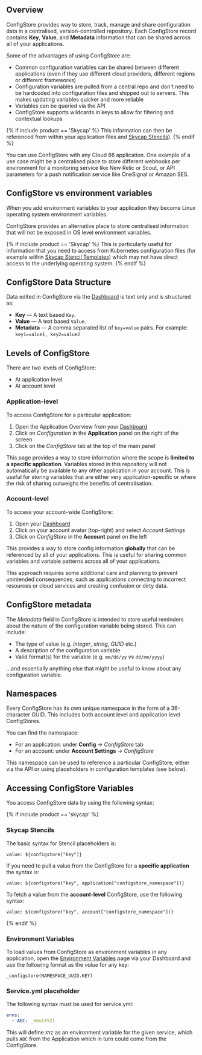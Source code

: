 ## Overview

ConfigStore provides way to store, track, manage and share configuration data in a centralised, version-controlled repository. Each ConfigStore record contains **Key**, **Value**, and **Metadata** information that can be shared across all of your applications.

Some of the advantages of using ConfigStore are:

* Common configuration variables can be shared between different applications (even if they use different cloud providers, different regions or different frameworks)
* Configuration variables are pulled from a central repo and don't need to be hardcoded into configuration files and shipped out to servers. This makes updating variables quicker and more reliable
* Variables can be queried via the API
* ConfigStore supports wildcards in keys to allow for filtering and contextual lookups

{% if include.product == 'Skycap' %}
This information can then be referenced from within your application files and <a href="/skycap/the-basics/formations-stencils-and-snapshots.html#what-is-a-stencil">Skycap Stencils</a>).
{% endif %}

You can use ConfigStore with any Cloud 66 application. One example of a use case might be a centralised place to store different webhooks per environment for a monitoring service like New Relic or Scout, or API parameters for a push notification service like OneSignal or Amazon SES.

## ConfigStore vs environment variables

When you add environment variables to your application they become Linux operating system environment variables.

ConfigStore provides an alternative place to store centralised information that will not be exposed in OS level environment variables.

{% if include.product == 'Skycap' %}
This is particularly useful for information that you need to access from Kubernetes configuration files (for example within [Skycap Stencil Templates](/skycap/the-basics/formations-stencils-and-snapshots.html#what-is-a-stencil)) which may not have direct access to the underlying operating system.
{% endif %}

## ConfigStore Data Structure

Data edited in ConfigStore via the [Dashboard](https://app.cloud66.com/dashboard) is text only and is structured as:

* **Key** &mdash; A text based `Key`.
* **Value** &mdash; A text based `Value`.
* **Metadata** &mdash; A comma separated list of `key=value` pairs. For example: `key1=value1, key2=value2`

## Levels of ConfigStore

There are two levels of ConfigStore:

* At application level
* At account level

### Application-level 

To access ConfigStore for a particular application:

1. Open the Application Overview from your [Dashboard](https://app.cloud66.com/dashboard)
2. Click on *Configuration*  in the **Application** panel on the right of the screen
3. Click on the *ConfigStore* tab at the top of the main panel

This page provides a way to store information where the scope is **limited to a specific application**. Variables stored in this repository will not automatically be available to any other application in your account. This is useful for storing variables that are either very application-specific or where the risk of sharing outweighs the benefits of centralisation.

### Account-level 

To access your account-wide ConfigStore:

1. Open your [Dashboard](https://app.cloud66.com/dashboard)
2. Click on your account avatar (top-right) and select *Account Settings*
3. Click on *ConfigStore* in the **Account** panel on the left

This provides a way to store config information **globally** that can be referenced by all of your applications. This is useful for sharing common variables and variable patterns across all of your applications. 

This approach requires some additional care and planning to prevent unintended consequences, such as applications connecting to incorrect resources or cloud services and creating confusion or dirty data. 

## ConfigStore metadata

The *Metadata* field in ConfigStore is intended to store useful reminders about the nature of the configuration variable being stored. This can include:

* The type of value (e.g. *integer*, *string*, *GUID* etc.)
* A description of the configuration variable
* Valid format(s) for the variable (e.g. `mm/dd/yy` vs `dd/mm/yyyy`)

...and essentially anything else that might be useful to know about any configuration variable.

## Namespaces

Every ConfigStore has its own unique namespace in the form of a 36-character GUID. This includes both account level and application level ConfigStores. 

You can find the namespace:

* For an application: under **Config** &rarr; *ConfigStore* tab 
* For an account: under **Account Settings** &rarr; *ConfigStore*

This namespace can be used to reference a particular ConfigStore, either via the API or using placeholders in configuration templates (see below).

## Accessing ConfigStore Variables

You access ConfigStore data by using the following syntax:

{% if include.product == 'skycap' %}
### Skycap Stencils

The basic syntax for Stencil placeholders is:

```shell
value: ${configstore("key")}
```

If you need to pull a value from the ConfigStore for a **specific application** the syntax is:

```shell
value: ${configstore("key", application["configstore_namespace"])}
```

To fetch a value from the **account-level** ConfigStore, use the following syntax:

```shell
value: ${configstore("key", account["configstore_namespace"])}
```
{% endif %}

### Environment Variables

To load values from ConfigStore as environment variables in any application, open the [Environment Variables](/skycap/tutorials/setting-environment-variables.html) page via your Dashboard and use the following format as the *value* for any key:

```shell
_configstore(NAMESPACE_UUID.KEY)
```

### Service.yml placeholder

The following syntax must be used for service.yml:

```yaml
envs:
  - ABC: _env(XYZ)
```

This will define `XYZ` as an environment variable for the given service, which pulls `ABC` from the Application which in turn could come from the ConfigStore.